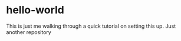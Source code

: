# hello-world
This is just me walking through a quick tutorial on setting this up.
Just another repository
